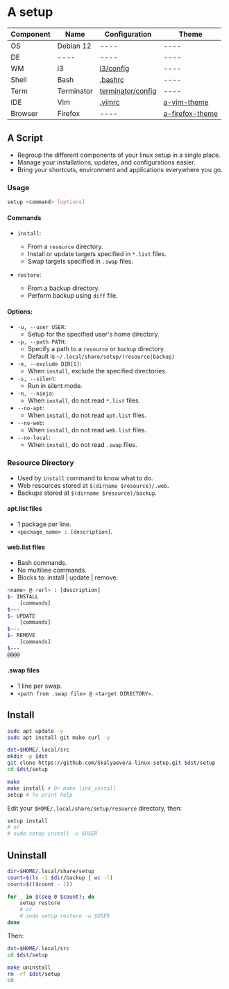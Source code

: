 # A setup
| Component | Name | Configuration | Theme |
|-|-|-|-|
| OS | Debian 12 | ---- | ---- |
| DE | ---- | ---- | ---- |
| WM | i3 |  [i3/config](https://github.com/Skalyaeve/a-linux-setup/blob/main/resource/ui/gui/i3/config)  | ---- |
| Shell | Bash |  [.bashrc](https://github.com/Skalyaeve/a-linux-setup/blob/main/resource/ui/terminal/bash/.bashrc)  | ---- |
| Term | Terminator |  [terminator/config](https://github.com/Skalyaeve/a-linux-setup/blob/main/resource/ui/terminal/terminator/config)  | ---- |
| IDE | Vim | [.vimrc](https://github.com/Skalyaeve/a-linux-setup/blob/main/resource/ui/ide/vim/.vimrc) | [a-vim-theme](https://github.com/Skalyaeve/a-vim-theme.git) |
| Browser | Firefox | ---- | [a-firefox-theme](https://github.com/Skalyaeve/a-firefox-theme.git) |

## A Script
- Regroup the different components of your linux setup in a single place.
- Manage your installations, updates, and configurations easier.
- Bring your shortcuts, environment and applications everywhere you go.

### Usage
```sh
setup <command> [options]
```

#### Commands
- `install`:
    * From a `resource` directory.
    * Install or update targets specified in `*.list` files.
    * Swap targets specified in `.swap` files.

- `restore`:
    * From a backup directory.
    * Perform backup using `diff` file.

#### Options:
- `-u, --user USER`:
    * Setup for the specified user's home directory.
- `-p, --path PATH`:
    * Specify a path to a `resource` or `backup` directory.
    * Default is `~/.local/share/setup/(resource|backup)`
- `-e, --exclude DIR[S]`:
    * When `install`, exclude the specified directories.
- `-s, --silent`:
    * Run in silent mode.
- `-n, --ninja`:
    * When `install`, do not read `*.list` files.
- `--no-apt`:
    * When `install`, do not read `apt.list` files.
- `--no-web`:
    * When `install`, do not read `web.list` files.
- `--no-local`:
    * When `install`, do not read `.swap` files.


### Resource Directory
- Used by `install` command to know what to do.
- Web resources stored at `$(dirname $resource)/.web`.
- Backups stored at `$(dirname $resource)/backup`.

#### apt.list files
- 1 package per line.
- `<package_name> : [description]`.

#### web.list files
- Bash commands.
- No multiline commands.
- Blocks to: install | update | remove.
```sh
<name> @ <url> : [description]
$- INSTALL
    [commands]
$---
$- UPDATE
    [commands]
$---
$- REMOVE
    [commands]
$---
@@@@
```

#### .swap files
- 1 line per swap.
- `<path from .swap file> @ <target DIRECTORY>`.

## Install
```sh
sudo apt update -y
sudo apt install git make curl -y

dst=$HOME/.local/src
mkdir -p $dst
git clone https://github.com/Skalyaeve/a-linux-setup.git $dst/setup
cd $dst/setup

make
make install # Or make link_install
setup # To print help
```
Edit your `$HOME/.local/share/setup/resource` directory, then:
```sh
setup install
# or
# sudo setup install -u $USER
```

## Uninstall
```sh
dir=$HOME/.local/share/setup
count=$(ls -1 $dir/backup | wc -l)
count=$(($count - 1))

for _ in $(seq 0 $count); do
    setup restore
    # or
    # sudo setup restore -u $USER
done
```
Then:
```sh
dst=$HOME/.local/src
cd $dst/setup

make uninstall
rm -rf $dst/setup
cd
```

